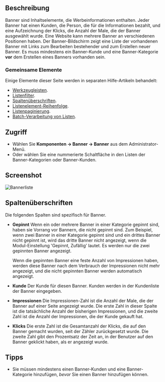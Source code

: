 <!-- Filename: Help4.x:Banners / Display title: Banner -->

## Beschreibung

Banner sind Inhaltselemente, die Werbeinformationen enthalten. Jeder Banner hat einen Kunden, die Person, die für die Informationen bezahlt, und eine Aufzeichnung der Klicks, die Anzahl der Male, die der Banner ausgewählt wurde. Eine Website kann mehrere Banner an verschiedenen Positionen haben. Der Banner-Bildschirm zeigt eine Liste der vorhandenen Banner mit Links zum Bearbeiten bestehender und zum Erstellen neuer Banner. Es muss mindestens ein Banner-Kunde und eine Banner-Kategorie **vor** dem Erstellen eines Banners vorhanden sein.

### Gemeinsame Elemente

Einige Elemente dieser Seite werden in separaten Hilfe-Artikeln behandelt:

* [Werkzeugleisten](jdocmanual?article=help/common-elements/toolbars).
* [Listenfilter](jdocmanual?article=help/common-elements/list-filters).
* [Spaltenüberschriften](jdocmanual?article=help/common-elements/list-column-headers).
* [Listenelement-Reihenfolge](jdocmanual?article=help/common-elements/list-ordering).
* [Listenpaginierung](jdocmanual?article=help/common-elements/list-pagination).
* [Batch-Verarbeitung von Listen](jdocmanual?article=help/common-elements/list-batch-process).

## Zugriff

- Wählen Sie **Komponenten → Banner → Banner** aus dem Administrator-Menü.
- Oder wählen Sie eine nummerierte Schaltfläche in den Listen der Banner-Kategorien
  oder Banner-Kunden.

## Screenshot

![Bannerliste](../../../de/images/banners/banners-list.png)

## Spaltenüberschriften

Die folgenden Spalten sind spezifisch für Banner.

- **Gepinnt** Wenn ein oder mehrere Banner in einer Kategorie gepinnt sind, haben sie Vorrang vor Bannern, die nicht gepinnt sind. Zum Beispiel, wenn zwei Banner in einer Kategorie gepinnt sind und ein drittes Banner nicht gepinnt ist, wird das dritte Banner nicht angezeigt, wenn die Modul-Einstellung 'Gepinnt, Zufällig' lautet. Es werden nur die zwei gepinnten Banner angezeigt.

    Wenn die gepinnten Banner eine feste Anzahl von Impressionen haben, werden diese Banner nach dem Verbrauch der Impressionen nicht mehr angezeigt, und die nicht gepinnten Banner werden automatisch angezeigt.
- **Kunde** Der Kunde für diesen Banner. Kunden werden in der Kundenliste der Banner eingegeben.
- **Impressionen** Die Impressionen-Zahl ist die Anzahl der Male, die der Banner auf einer Seite angezeigt wurde. Die erste Zahl in dieser Spalte ist die tatsächliche Anzahl der bisherigen Impressionen, und die zweite Zahl ist die Anzahl der Impressionen, die der Kunde gekauft hat.
- **Klicks** Die erste Zahl ist die Gesamtanzahl der Klicks, die auf den Banner gemacht wurden, seit der Zähler zurückgesetzt wurde. Die zweite Zahl gibt den Prozentsatz der Zeit an, in der Benutzer auf den Banner geklickt haben, als er angezeigt wurde.

## Tipps

- Sie müssen mindestens einen Banner-Kunden und eine Banner-Kategorie hinzufügen, *bevor* Sie einen Banner hinzufügen können.

<!-- Translated from English with ChatGPT 2024-09-01 -->

